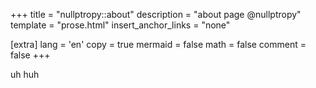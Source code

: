 +++
title = "nullptropy::about"
description = "about page @nullptropy"
template = "prose.html"
insert_anchor_links = "none"

[extra]
lang = 'en'
copy = true
mermaid = false
math = false
comment = false
+++

uh huh
